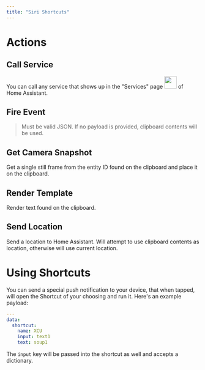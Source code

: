 ```yaml
---
title: "Siri Shortcuts"
---
```




# Actions

## Call Service
You can call any service that shows up in the "Services" page <img src="https://www.home-assistant.io/images/screenshots/developer-tool-services-icon.png" width="32" height="32"> of Home Assistant. 

## Fire Event

> Must be valid JSON. If no payload is provided, clipboard contents will be used.

## Get Camera Snapshot
Get a single still frame from the entity ID found on the clipboard and place it on the clipboard.

## Render Template
Render text found on the clipboard.

## Send Location
Send a location to Home Assistant. Will attempt to use clipboard contents as location, otherwise will use current location.

# Using Shortcuts

You can send a special push notification to your device, that when tapped, will open the Shortcut of your choosing and run it. Here's an example payload:

```yaml
---
data:
  shortcut:
    name: XCU
    input: text1
    text: soup1
```

The `input` key will be passed into the shortcut as well and accepts a dictionary.
